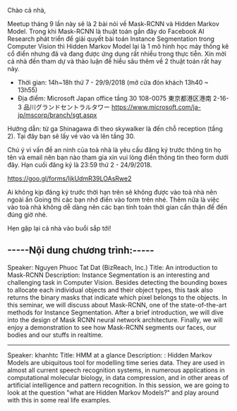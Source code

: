 Chào cả nhà,

Meetup tháng 9 lần này sẽ là 2 bài nói về Mask-RCNN và Hidden Markov Model. Trong khi Mask-RCNN là thuật toán gần đây do Facebook AI Research phát triển để giải quyết bài toán Instance Segmentation trong Computer Vision thì Hidden Markov Model lại là 1 mô hình học máy thống kê cổ điển nhưng đã và đang được ứng dụng rất nhiều trong thực tiễn. Xin mời cả nhà đến tham dự và thảo luận để hiểu sâu thêm về 2 thuật toán rất hay này.

- Thời gian: 14h~18h thứ 7 - 29/9/2018 (mở cửa đón khách 13h40 ~ 13h55)
- Địa điểm: Microsoft Japan office tầng 30 
108-0075 東京都港区港南 2-16-3 品川グランドセントラルタワー 
https://www.microsoft.com/ja-jp/mscorp/branch/sgt.aspx

Hướng dẫn: từ ga Shinagawa đi theo skywalker là đến chỗ reception (tầng 2). Tại đây bạn sẽ lấy vé vào và lên tầng 30.

Chú ý vì vấn đề an ninh của toà nhà là yêu cầu đăng ký trước thông tin họ tên và email nên bạn nào tham gia xin vui lòng điền thông tin theo form dưới đây. Hạn cuối đăng ký là 23:59 thứ 2 - 24/9/2018.

https://goo.gl/forms/IjkUdmR39LOAsRwe2

Ai không kịp đăng ký trước thời hạn trên sẽ không được vào toà nhà nên ngoài ấn Going thì các bạn nhớ điền vào form trên nhé. Thêm nữa là việc vào toà nhà không dễ dàng nên các bạn tính toán thời gian cẩn thận để đến đúng giờ nhé.

Hẹn gặp lại cả nhà vào buổi sắp tới!

-----Nội dung chương trình:-----
---
Speaker: Nguyen Phuoc Tat Dat (BizReach, Inc.)
Title: An introduction to Mask-RCNN
Description:
Instance Segmentation is an interesting and challenging task in Computer Vision. Besides detecting the bounding boxes to allocate each individual objects and their object types, this task also returns the binary masks that indicate which pixel belongs to the objects. In this seminar, we will discuss about Mask-RCNN, one of the state-of-the-art methods for Instance Segmentation. After a brief introduction, we will dive into the design of Mask RCNN neural network architecture. Finally, we will enjoy a demonstration to see how Mask-RCNN segments our faces, our bodies and our stuffs in realtime.

---
Speaker: khanhtc
Title: HMM at a glance
Description: :
Hidden Markov Models are ubiquitous tool for modelling time series data. They are used in almost all current speech recognition systems, in numerous applications in computational molecular biology, in data compression, and in other areas of artificial intelligence and pattern recognition. In this session, we are going to look at the question "what are Hidden Markov Models?" and play around with this in some real life examples.